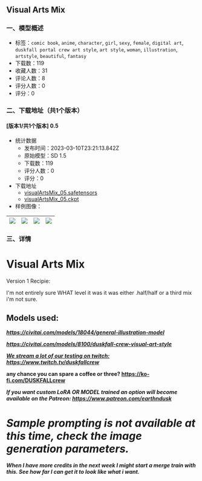 ## Visual Arts Mix
### 一、模型概述

- 标签：`comic book`, `anime`, `character`, `girl`, `sexy`, `female`, `digital art`, `duskfall portal crew art style`, `art style`, `woman`, `illustration`, `artstyle`, `beautiful`, `fantasy`
- 下载数：119
- 收藏人数：31
- 评论人数：8
- 评分人数：0
- 评分：0

### 二、下载地址（共1个版本）

#### [版本1/共1个版本] 0.5

- 统计数据
  - 发布时间：2023-03-10T23:21:13.842Z
  - 原始模型：SD 1.5
  - 下载数：119
  - 评分人数：0
  - 评分：0
- 下载地址
  - [visualArtsMix_05.safetensors](https://civitai.com/api/download/models/21337)
  - [visualArtsMix_05.ckpt](https://civitai.com/api/download/models/21337?type=Model&format=PickleTensor&size=full&fp=fp16)
- 样例图像：

| <img src="https://image.civitai.com/xG1nkqKTMzGDvpLrqFT7WA/50dab20c-602c-45d2-a084-6e4c0fb15200/width=450/226468.jpeg" /> | <img src="https://image.civitai.com/xG1nkqKTMzGDvpLrqFT7WA/c7006dd4-f065-4ea6-a733-fbe7167a8d00/width=450/226474.jpeg" /> | <img src="https://image.civitai.com/xG1nkqKTMzGDvpLrqFT7WA/d687b1ac-8ad9-4648-1f67-d27f37b3f400/width=450/226473.jpeg" /> | <img src="https://image.civitai.com/xG1nkqKTMzGDvpLrqFT7WA/89261ae3-5ad5-4817-af1b-c6ff485faf00/width=450/226472.jpeg" /> |
| ---- | ---- | ---- | ---- |


### 三、详情
<h1>Visual Arts Mix</h1><p>Version 1 Recipie: </p><p>I'm not entirely sure WHAT level it was it was either .half/half or a third mix i'm not sure.  </p><h2>Models used:</h2><p><a target="_blank" rel="ugc" href="https://civitai.com/models/18044/general-illustration-model"><strong><em>https://civitai.com/models/18044/general-illustration-model</em></strong></a></p><p><a target="_blank" rel="ugc" href="https://civitai.com/models/8100/duskfall-crew-visual-art-style"><strong><em>https://civitai.com/models/8100/duskfall-crew-visual-art-style</em></strong></a></p><p><strong><em><u>We stream a lot of our testing on twitch: </u></em></strong><a target="_blank" rel="ugc" href="https://www.twitch.tv/duskfallcrew"><strong><em><u>https://www.twitch.tv/duskfallcrew</u></em></strong></a></p><p><strong>any chance you can spare a coffee or three? </strong><a target="_blank" rel="ugc" href="https://ko-fi.com/DUSKFALLcrew"><strong>https://ko-fi.com/DUSKFALLcrew</strong></a></p><p><strong><em>If you want custom LoRA OR MODEL trained an option will become available on the Patreon: </em></strong><a target="_blank" rel="ugc" href="https://www.patreon.com/earthndusk"><strong><em>https://www.patreon.com/earthndusk</em></strong></a></p><h1><strong><em>Sample prompting is not available at this time, check the image generation parameters.</em></strong></h1><p><strong><em>When I have more credits in the next week I might start a merge train with this. See how far I can get it to look like what i want. </em></strong></p>